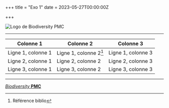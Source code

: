 +++
title = "Exo 1"
date = 2023-05-27T00:00:00Z


+++

![Logo de Biodiversity PMC](https://biodiversitypmc.sibils.org/img/logo_banner.7ff68d4d.png)


_________________________________________________
|Colonne 1	|Colonne 2	|Colonne 3	|
|---------------|---------------|---------------|
|Ligne 1, colonne 1|Ligne 1, colonne 2[^1]|Ligne 1, colonne 3|
|Ligne 2, colonne 1|Ligne 2, colonne 2|Ligne 2, colonne 3|
|Ligne 3, colonne 1|Ligne 3, colonne 2|Ligne 3, colonne 3|
----------------------------------------------------------
[*Biodiversity* **PMC**](/https://biodiversitypmc.sibils.org/ )
[^1]:Référence biblio